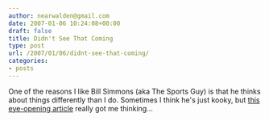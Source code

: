 ```yaml
---
author: nearwalden@gmail.com
date: 2007-01-06 10:24:08+00:00
draft: false
title: Didn't See That Coming
type: post
url: /2007/01/06/didnt-see-that-coming/
categories:
- posts
---
```


One of the reasons I like Bill Simmons (aka The Sports Guy) is that he thinks about things differently than I do.  Sometimes I think he's just kooky, but [this eye-opening article](http://sports.espn.go.com/espn/page2/story?page=simmons/070103) really got me thinking...



